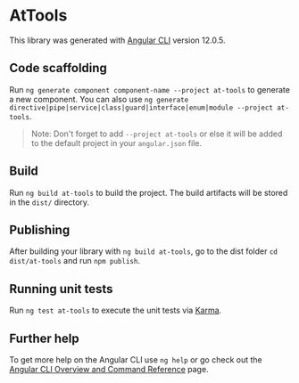 # AtTools

This library was generated with [Angular CLI](https://github.com/angular/angular-cli) version 12.0.5.

## Code scaffolding

Run `ng generate component component-name --project at-tools` to generate a new component. You can also use `ng generate directive|pipe|service|class|guard|interface|enum|module --project at-tools`.
> Note: Don't forget to add `--project at-tools` or else it will be added to the default project in your `angular.json` file. 

## Build

Run `ng build at-tools` to build the project. The build artifacts will be stored in the `dist/` directory.

## Publishing

After building your library with `ng build at-tools`, go to the dist folder `cd dist/at-tools` and run `npm publish`.

## Running unit tests

Run `ng test at-tools` to execute the unit tests via [Karma](https://karma-runner.github.io).

## Further help

To get more help on the Angular CLI use `ng help` or go check out the [Angular CLI Overview and Command Reference](https://angular.io/cli) page.
